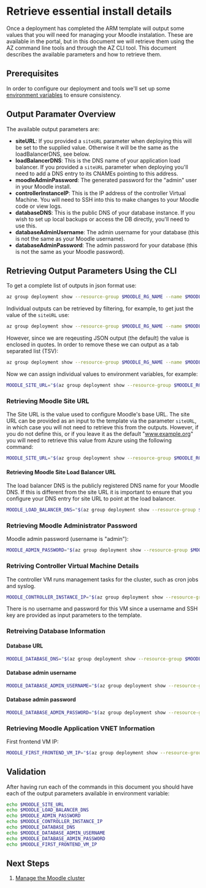 # Retrieve essential install details

Once a deployment has completed the ARM template will output some
values that you will need for managing your Moodle instalation. These
are available in the portal, but in this document we will retrieve
them using the AZ command line tools and through the AZ CLI tool. This
document describes the available parameters and how to retrieve them.

## Prerequisites

In order to configure our deployment and tools we'll set up some
[environment variables](./Environment-Variables.md) to ensure consistency.

## Output Paramater Overview

The available output parameters are:

- **siteURL**: If you provided a `siteURL` parameter when deploying this
  will be set to the supplied value. Otherwise it will be the same as
  the loadBalancerDNS, see below.
- **loadBalancerDNS**: This is the DNS name of your application load
  balancer. If you provided a `siteURL` parameter when deploying
  you'll need to add a DNS entry to its CNAMEs pointing to this address.
- **moodleAdminPassword**: The generated password for the "admin" user
  in your Moodle install.
- **controllerInstanceIP**: This is the IP address of the controller
  Virtual Machine. You will need to SSH into this to make changes to
  your Moodle code or view logs.
- **databaseDNS**: This is the public DNS of your database instance. If
  you wish to set up local backups or access the DB directly, you'll
  need to use this.
- **databaseAdminUsername**: The admin username for your database
  (this is not the same as your Moodle username).
- **databaseAdminPassword**: The admin password for your
  database (this is not the same as your Moodle password).

## Retrieving Output Parameters Using the CLI

To get a complete list of outputs in json format use:

```Bash
az group deployment show --resource-group $MOODLE_RG_NAME --name $MOODLE_DEPLOYMENT_NAME --out json --query *.outputs
```

Individual outputs can be retrieved by filtering, for example, to get
just the value of the `siteURL` use:

```Bash
az group deployment show --resource-group $MOODLE_RG_NAME --name $MOODLE_DEPLOYMENT_NAME --out json --query *.outputs.siteURL.value
```

However, since we are reqeusting JSON output (the default) the value
is enclosed in quotes. In order to remove these we can output as a tab
separated list (TSV):

```Bash
az group deployment show --resource-group $MOODLE_RG_NAME --name $MOODLE_DEPLOYMENT_NAME --out tsv --query *.outputs.siteURL
```

Now we can assign individual values to environment variables, for example:

```Bash
MOODLE_SITE_URL="$(az group deployment show --resource-group $MOODLE_RG_NAME --name $MOODLE_DEPLOYMENT_NAME --out tsv --query *.outputs.siteURL.value)"
```

### Retrieving Moodle Site URL

The Site URL is the value used to configure Moodle's base URL. The
site URL can be provided as an input to the template via the parameter
`siteURL`, in which case you will not need to retrieve this from the
outputs. However, if you do not define this, or if you leave it as the
default "www.example.org" you will need to retrieve this value from
Azure using the following command:

```Bash
MOODLE_SITE_URL="$(az group deployment show --resource-group $MOODLE_RG_NAME --name $MOODLE_DEPLOYMENT_NAME --out tsv --query *.outputs.siteURL.value)"
```

#### Retrieving Moodle Site Load Balancer URL

The load balancer DNS is the publicly registered DNS name for your
Moodle DNS. If this is different from the site URL it is important to
ensure that you configure your DNS entry for site URL to point at the
load balancer.

```Bash
MOODLE_LOAD_BALANCER_DNS="$(az group deployment show --resource-group $MOODLE_RG_NAME --name $MOODLE_DEPLOYMENT_NAME --out tsv --query *.outputs.loadBalancerDNS.value)"
```

### Retrieving Moodle Administrator Password

Moodle admin password (username is "admin"):

```Bash
MOODLE_ADMIN_PASSWORD="$(az group deployment show --resource-group $MOODLE_RG_NAME --name $MOODLE_DEPLOYMENT_NAME --out tsv --query *.outputs.moodleAdminPassword.value)"
```

### Retriving Controller Virtual Machine Details

The controller VM runs management tasks for the cluster, such as cron jobs and syslog.

```Bash
MOODLE_CONTROLLER_INSTANCE_IP="$(az group deployment show --resource-group $MOODLE_RG_NAME --name $MOODLE_DEPLOYMENT_NAME --out tsv --query *.outputs.controllerInstanceIP.value)"
```

There is no username and password for this VM since a username and SSH
key are provided as input parameters to the template.

### Retreiving Database Information

#### Database URL

```Bash
MOODLE_DATABASE_DNS="$(az group deployment show --resource-group $MOODLE_RG_NAME --name $MOODLE_DEPLOYMENT_NAME --out tsv --query *.outputs.databaseDNS.value)"
```

#### Database admin username

```Bash
MOODLE_DATABASE_ADMIN_USERNAME="$(az group deployment show --resource-group $MOODLE_RG_NAME --name $MOODLE_DEPLOYMENT_NAME --out tsv --query *.outputs.databaseAdminUsername.value)"
```

#### Database admin password

```Bash
MOODLE_DATABASE_ADMIN_PASSWORD="$(az group deployment show --resource-group $MOODLE_RG_NAME --name $MOODLE_DEPLOYMENT_NAME --out tsv --query *.outputs.databaseAdminPassword.value)"
```

### Retrieving Moodle Application VNET Information

First frontend VM IP:

```Bash
MOODLE_FIRST_FRONTEND_VM_IP="$(az group deployment show --resource-group $MOODLE_RG_NAME --name $MOODLE_DEPLOYMENT_NAME --out tsv --query *.outputs.firstFrontendVmIP.value)"
```

## Validation

After having run each of the commands in this document you should have
each of the output parameters available in environment variable:

```Bash
echo $MOODLE_SITE_URL
echo $MOODLE_LOAD_BALANCER_DNS
echo $MOODLE_ADMIN_PASSWORD
echo $MOODLE_CONTROLLER_INSTANCE_IP
echo $MOODLE_DATABASE_DNS
echo $MOODLE_DATABASE_ADMIN_USERNAME
echo $MOODLE_DATABASE_ADMIN_PASSWORD
echo $MOODLE_FIRST_FRONTEND_VM_IP
```

## Next Steps

  1. [Manage the Moodle cluster](./Manage.md)
